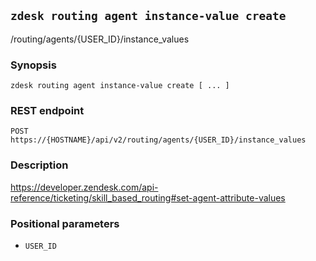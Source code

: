 ## `zdesk routing agent instance-value create`

/routing/agents/{USER_ID}/instance_values

### Synopsis

    zdesk routing agent instance-value create [ ... ]

### REST endpoint

    POST https://{HOSTNAME}/api/v2/routing/agents/{USER_ID}/instance_values

### Description

https://developer.zendesk.com/api-reference/ticketing/skill_based_routing#set-agent-attribute-values

### Positional parameters

* `USER_ID`

